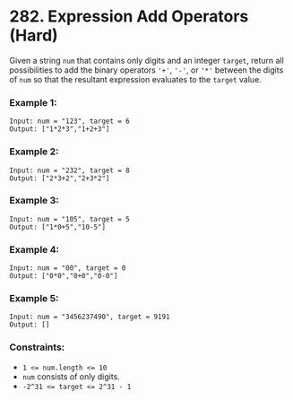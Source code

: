 # 282. Expression Add Operators (Hard)

Given a string `num` that contains only digits and an integer `target`, return all possibilities to add the binary operators `'+'`, `'-'`, or `'*'` between the digits of `num` so that the resultant expression evaluates to the `target` value.

### Example 1:

```
Input: num = "123", target = 6
Output: ["1*2*3","1+2+3"]
```

### Example 2:

```
Input: num = "232", target = 8
Output: ["2*3+2","2+3*2"]
```

### Example 3:

```
Input: num = "105", target = 5
Output: ["1*0+5","10-5"]
```

### Example 4:

```
Input: num = "00", target = 0
Output: ["0*0","0+0","0-0"]
```

### Example 5:

```
Input: num = "3456237490", target = 9191
Output: []
```

### Constraints:

- `1 <= num.length <= 10`
- `num` consists of only digits.
- `-2^31 <= target <= 2^31 - 1`
